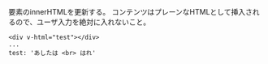 要素のinnerHTMLを更新する。
コンテンツはプレーンなHTMLとして挿入されるので、ユーザ入力を絶対に入れないこと。
```
<div v-html="test"></div>
...
test: 'あしたは <br> はれ'
```